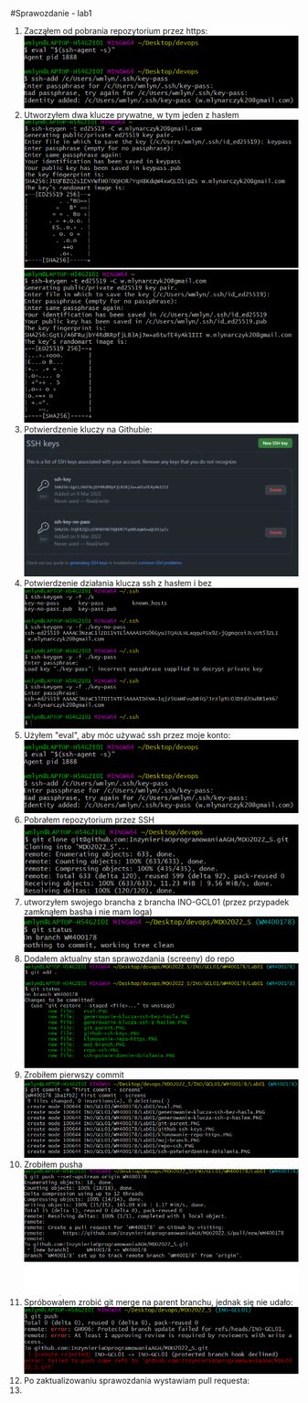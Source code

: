 #Sprawozdanie - lab1
1. Zacząłem od pobrania repozytorium przez https:
   ![Alt text](eval.PNG?raw=true)
2. Utworzyłem dwa klucze prywatne, w tym jeden z hasłem
   ![Alt text](generowanie-klucza-ssh-bez-hasla.PNG?raw=true)
   ![Alt text](generowanie-klucza-ssh-Z-haslem.PNG?raw=tru)
3. Potwierdzenie kluczy na Githubie:
   ![Alt text](github-ssh-keys.PNG?raw=tru)
4. Potwierdzenie działania klucza ssh z hasłem i bez
   ![Alt text](ssh-potwierdzenie-dzialania.PNG?raw=tru)
5. Użyłem "eval", aby móc używać ssh przez moje konto:
   ![Alt text](eval.PNG?raw=tru)
6. Pobrałem repozytorium przez SSH
   ![Alt text](repo-ssh.PNG?raw=true)
7. utworzyłem swojego brancha z brancha INO-GCL01 (przez przypadek zamknąłem basha
i nie mam loga)
   ![Alt text](moj-branch.PNG?raw=tru)
8. Dodałem aktualny stan sprawozdania (screeny) do repo
   ![Alt text](git-add.PNG?raw=tru)
9. Zrobiłem pierwszy commit
   ![Alt text](first-commit.PNG?raw=tru)
10. Zrobiłem pusha
    ![Alt text](push-up-stream.PNG?raw=tru)
11. Spróbowałem zrobić git merge na parent branchu, jednak się nie udało:
    ![Alt text](fail.PNG?raw=tru)
12. Po zaktualizowaniu sprawozdania wystawiam pull requesta:
13. 